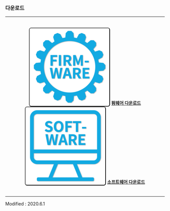 ### 다운로드

---

<style>

</style>

<div align="center" style="padding:20px 20px 20px 20px">
    <tr>
        <td>
            <button type="button" style="background:white; border-radius:0.5em;" onclick="window.open('http://dev.byrobot.co.kr/products/')"><img src="/assets/images/simple-icons/firmware_icon.png" alt="firmware download" height="240" width="240"></button>
        </td>
        <td>
            <a href="http://dev.byrobot.co.kr/products/"><b>펌웨어 다운로드</b></a>
        </td>
    </tr>
    <tr>
        <td>
            <button type="button" style="background:white; border-radius:0.5em;" onclick="window.open('https://byrobot.co.kr/page/?pid=software')"><img src="/assets/images/simple-icons/software_icon.png" alt="software download" height="240" width="240"></button>
        </td>
        <td>
            <a href="https://byrobot.co.kr/page/?pid=software"><b>소프트웨어 다운로드</b></a>
        </td>
    </tr>
</div>

---

Modified : 2020.6.1